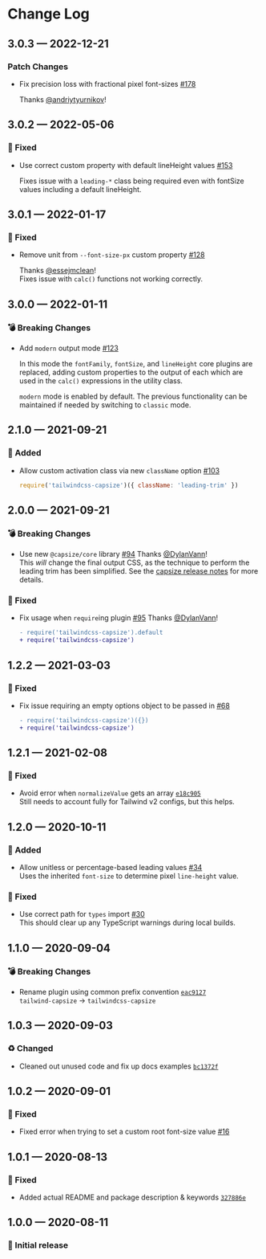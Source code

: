 # Change Log

## 3.0.3 — 2022-12-21

### Patch Changes

- Fix precision loss with fractional pixel font-sizes [#178](https://github.com/stormwarning/tailwindcss-capsize/pull/178)

  Thanks [@andriytyurnikov](https://github.com/andriytyurnikov)!

## 3.0.2 — 2022-05-06

### 🐛 Fixed

- Use correct custom property with default lineHeight values [#153](https://github.com/stormwarning/tailwindcss-capsize/pull/153)

  Fixes issue with a `leading-*` class being required even with fontSize values including a default lineHeight.

## 3.0.1 — 2022-01-17

### 🐛 Fixed

- Remove unit from `--font-size-px` custom property [#128](https://github.com/stormwarning/tailwindcss-capsize/pull/128)

  Thanks [@essejmclean](https://github.com/essejmclean)!  
  Fixes issue with `calc()` functions not working correctly.

## 3.0.0 — 2022-01-11

### 💣 Breaking Changes

- Add `modern` output mode [#123](https://github.com/stormwarning/tailwindcss-capsize/pull/123)

  In this mode the `fontFamily`, `fontSize`, and `lineHeight` core plugins are replaced, adding custom properties to the output of each which are used in the `calc()` expressions in the utility class.

  `modern` mode is enabled by default. The previous functionality can be maintained if needed by switching to `classic` mode.

## 2.1.0 — 2021-09-21

### 🎁 Added

- Allow custom activation class via new `className` option [#103](https://github.com/stormwarning/tailwindcss-capsize/pull/103)

  ```js
  require('tailwindcss-capsize')({ className: 'leading-trim' })
  ```

## 2.0.0 — 2021-09-21

### 💣 Breaking Changes

- Use new `@capsize/core` library [#94](https://github.com/stormwarning/tailwindcss-capsize/pull/94) Thanks [@DylanVann](https://github.com/DylanVann)!  
  This _will_ change the final output CSS, as the technique to perform
  the leading trim has been simplified. See the [capsize release notes](https://github.com/seek-oss/capsize/releases/tag/capsize%402.0.0)
  for more details.

### 🐛 Fixed

- Fix usage when `require`ing plugin [#95](https://github.com/stormwarning/tailwindcss-capsize/pull/95) Thanks [@DylanVann](https://github.com/DylanVann)!

  ```diff
  - require('tailwindcss-capsize').default
  + require('tailwindcss-capsize')
  ```

## 1.2.2 — 2021-03-03

### 🐛 Fixed

- Fix issue requiring an empty options object to be passed in [#68](https://github.com/stormwarning/tailwindcss-capsize/pull/68)

  ```diff
  - require('tailwindcss-capsize')({})
  + require('tailwindcss-capsize')
  ```

## 1.2.1 — 2021-02-08

### 🐛 Fixed

- Avoid error when `normalizeValue` gets an array [`e18c905`](https://github.com/stormwarning/tailwindcss-capsize/commit/e18c9055f2f5607c6c2d58c96fa0cfb46bb1e1c6)  
  Still needs to account fully for Tailwind v2 configs, but this helps.

## 1.2.0 — 2020-10-11

### 🎁 Added

- Allow unitless or percentage-based leading values [#34](https://github.com/stormwarning/tailwindcss-capsize/pull/34)  
  Uses the inherited `font-size` to determine pixel `line-height` value.

### 🐛 Fixed

- Use correct path for `types` import [#30](https://github.com/stormwarning/tailwindcss-capsize/pull/30)  
  This should clear up any TypeScript warnings during local builds.

## 1.1.0 — 2020-09-04

### 💣 Breaking Changes

- Rename plugin using common prefix convention [`eac9127`](https://github.com/stormwarning/tailwindcss-capsize/commit/eac91277f979ef4233790deedb76cf3ac9b8a9c1) \
  `tailwind-capsize` → `tailwindcss-capsize`

## 1.0.3 — 2020-09-03

### ♻️ Changed

- Cleaned out unused code and fix up docs examples [`bc1372f`](https://github.com/stormwarning/tailwindcss-capsize/commit/bc1372f8a6b96a0b19d2ce48dcbda598a715c25c)

## 1.0.2 — 2020-09-01

### 🐛 Fixed

- Fixed error when trying to set a custom root font-size value [#16](https://github.com/stormwarning/tailwindcss-capsize/pull/16)

## 1.0.1 — 2020-08-13

### 🐛 Fixed

- Added actual README and package description & keywords [`327886e`](https://github.com/stormwarning/tailwindcss-capsize/commit/327886ed2b57e76a12424bf6050ac193e0c23d10)

## 1.0.0 — 2020-08-11

### 🎉 Initial release
